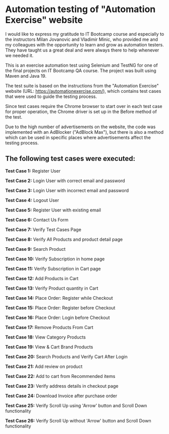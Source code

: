 # Automation testing of "Automation Exercise" website

I would like to express my gratitude to IT Bootcamp course and especially to the instructors Milan Jovanovic and Vladimir Minic, who provided me and my colleagues with the opportunity to learn and grow as automation testers. They have taught us a great deal and were always there to help whenever we needed it.

This is an exercise automation test using Selenium and TestNG for one of the final projects on IT Bootcamp QA course. The project was built using Maven and Java 19.

The test suite is based on the instructions from the "Automation Exercise" website (URL: https://automationexercise.com/), which contains test cases that were used to guide the testing process. 

Since test cases require the Chrome browser to start over in each test case for proper operation, the Chrome driver is set up in the Before method of the test.

Due to the high number of advertisements on the website, the code was implemented with an AdBlocker ("AdBlock Max"), but there is also a method which can be used in specific places where advertisements affect the testing process.

## The following test cases were executed:

**Test Case 1:** Register User

**Test Case 2:** Login User with correct email and password

**Test Case 3:** Login User with incorrect email and password

**Test Case 4:** Logout User

**Test Case 5:** Register User with existing email

**Test Case 6:** Contact Us Form

**Test Case 7:** Verify Test Cases Page

**Test Case 8:** Verify All Products and product detail page

**Test Case 9:** Search Product

**Test Case 10:** Verify Subscription in home page

**Test Case 11:** Verify Subscription in Cart page

**Test Case 12:** Add Products in Cart

**Test Case 13:** Verify Product quantity in Cart

**Test Case 14:** Place Order: Register while Checkout

**Test Case 15:** Place Order: Register before Checkout

**Test Case 16:** Place Order: Login before Checkout

**Test Case 17:** Remove Products From Cart

**Test Case 18:** View Category Products

**Test Case 19:** View & Cart Brand Products

**Test Case 20:** Search Products and Verify Cart After Login

**Test Case 21:** Add review on product

**Test Case 22:** Add to cart from Recommended items

**Test Case 23:** Verify address details in checkout page

**Test Case 24:** Download Invoice after purchase order

**Test Case 25:** Verify Scroll Up using 'Arrow' button and Scroll Down functionality

**Test Case 26:** Verify Scroll Up without 'Arrow' button and Scroll Down functionality
